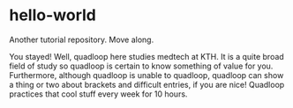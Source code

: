 # hello-world

Another tutorial repository. Move along. 

You stayed! Well, quadloop here studies medtech at KTH. It is a quite broad field of study so quadloop is certain to know something of value for you. Furthermore, although quadloop is unable to quadloop, quadloop can show a thing or two about brackets and difficult entries, if you are nice! Quadloop practices that cool stuff every week for 10 hours.   
